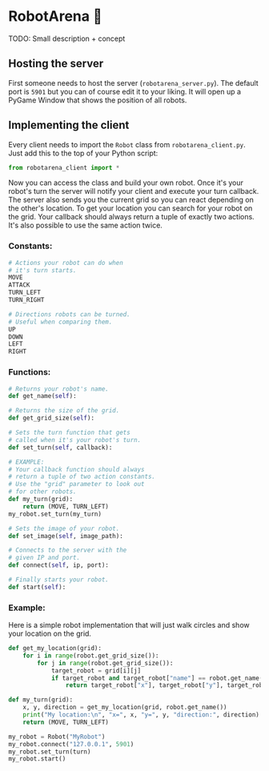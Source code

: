 # RobotArena 🤖

TODO: Small description + concept

## Hosting the server

First someone needs to host the server (`robotarena_server.py`). The default port is `5901` but you can of course edit it to your liking. It will open up a PyGame Window that shows the position of all robots.

## Implementing the client

Every client needs to import the `Robot` class from `robotarena_client.py`. Just add this to the top of your Python script:

```Python
from robotarena_client import *
```

Now you can access the class and build your own robot. Once it's your robot's turn the server will notify your client and execute your turn callback. The server also sends you the current grid so you can react depending on the other's location. To get your location you can search for your robot on the grid.
Your callback should always return a tuple of exactly two actions. It's also possible to use the same action twice.

### Constants:

```Python
# Actions your robot can do when
# it's turn starts.
MOVE
ATTACK
TURN_LEFT
TURN_RIGHT
```

```Python
# Directions robots can be turned.
# Useful when comparing them.
UP
DOWN
LEFT
RIGHT
```

### Functions:

```Python
# Returns your robot's name.
def get_name(self):
```

```Python
# Returns the size of the grid.
def get_grid_size(self):
```

```Python
# Sets the turn function that gets
# called when it's your robot's turn.
def set_turn(self, callback):

# EXAMPLE:
# Your callback function should always
# return a tuple of two action constants.
# Use the "grid" parameter to look out
# for other robots.
def my_turn(grid):
	return (MOVE, TURN_LEFT)
my_robot.set_turn(my_turn)
```

```Python
# Sets the image of your robot.
def set_image(self, image_path):
```

```Python
# Connects to the server with the
# given IP and port.
def connect(self, ip, port):
```

```Python
# Finally starts your robot.
def start(self):
```

### Example:

Here is a simple robot implementation that will just walk circles and show your location on the grid.
```Python
def get_my_location(grid):
	for i in range(robot.get_grid_size()):
		for j in range(robot.get_grid_size()):
			target_robot = grid[i][j]
			if target_robot and target_robot["name"] == robot.get_name():
				return target_robot["x"], target_robot["y"], target_robot["direction"]

def my_turn(grid):
	x, y, direction = get_my_location(grid, robot.get_name())
	print("My location:\n", "x=", x, "y=", y, "direction:", direction)
	return (MOVE, TURN_LEFT)

my_robot = Robot("MyRobot")
my_robot.connect("127.0.0.1", 5901)
my_robot.set_turn(turn)
my_robot.start()
```
